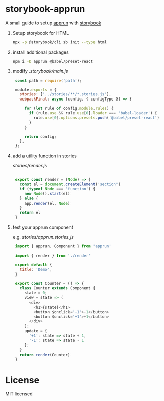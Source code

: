 # storybook-apprun

A small guide to setup [apprun][] with [storybook][]

1. Setup storybook for HTML

    ```bash
    npx -p @storybook/cli sb init --type html
    ```

2. install additional packages

    ```bash
    npm i -D apprun @babel/preset-react
    ```

3. modify _.storybook/main.js_

   <!-- include (.storybook/main.js lang=js) -->
   ```js
    const path = require('path');

    module.exports = {
      stories: ['../stories/**/*.stories.js'],
      webpackFinal: async (config, { configType }) => {

        for (let rule of config.module.rules) {
          if (rule.use && rule.use[0].loader === 'babel-loader') {
            rule.use[0].options.presets.push('@babel/preset-react')
          }
        }

        return config;
      },
    };
   ```
   <!-- /include -->

4. add a utility function in stories

    _stories/render.js_

   <!-- include (stories/render.js lang=js) -->
   ```js

    export const render = (Node) => {
      const el = document.createElement('section')
      if (typeof Node === 'function') {
        new Node().start(el)
      } else {
        app.render(el, Node)
      }
      return el
    }
   ```
   <!-- /include -->

5. test your apprun component

   e.g. _stories/apprun.stories.js_

   <!-- include (stories/apprun.stories.js lang=js) -->
   ```js
    import { apprun, Component } from 'apprun'

    import { render } from './render'

    export default {
      title: 'Demo',
    }

    export const Counter = () => {
      class Counter extends Component {
        state = 0;
        view = state => (
          <div>
            <h1>{state}</h1>
            <button $onclick='-1'>-1</button>
            <button $onclick='+1'>+1</button>
          </div>
        );
        update = {
          '+1': state => state + 1,
          '-1': state => state - 1
        };
      }
      return render(Counter)
    }
   ```
   <!-- /include -->

# License

MIT licensed

[apprun]: https://apprunjs.org
[storybook]: https://storybook.js.org
